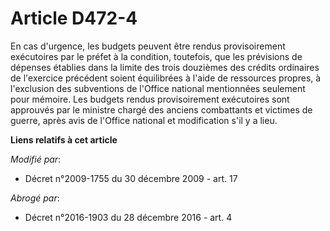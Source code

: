 # Article D472-4

En cas d'urgence, les budgets peuvent être rendus provisoirement exécutoires par le préfet à la condition, toutefois, que les
prévisions de dépenses établies dans la limite des trois douzièmes des crédits ordinaires de l'exercice précédent soient
équilibrées à l'aide de ressources propres, à l'exclusion des subventions de l'Office national mentionnées seulement pour
mémoire. Les budgets rendus provisoirement exécutoires sont approuvés par le       ministre chargé des anciens combattants et
victimes de guerre, après avis de l'Office national et modification s'il y a lieu.

**Liens relatifs à cet article**

_Modifié par_:

  - Décret n°2009-1755 du 30 décembre 2009 - art. 17

_Abrogé par_:

  - Décret n°2016-1903 du 28 décembre 2016 - art. 4
